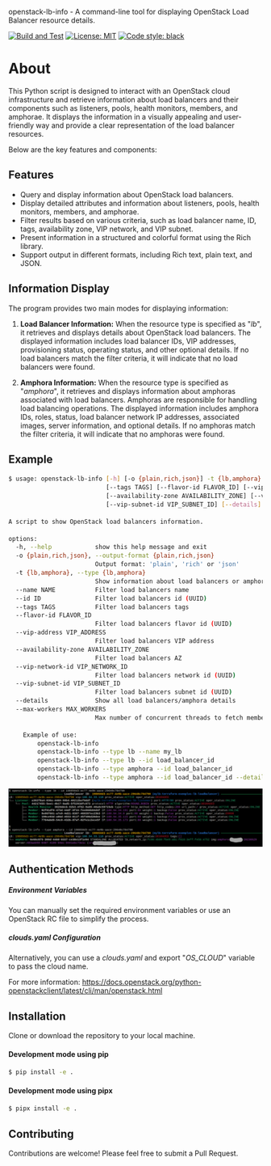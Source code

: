 openstack-lb-info - A command-line tool for displaying OpenStack Load Balancer resource details.


[![Build and Test](https://github.com/thobiast/openstack-loadbalancer-info/actions/workflows/build.yml/badge.svg?branch=main)](https://github.com/thobiast/openstack-loadbalancer-info/actions/workflows/build.yml)
[![License: MIT](https://img.shields.io/badge/License-MIT-green.svg)](./LICENSE)
[![Code style: black](https://img.shields.io/badge/code%20style-black-000000.svg)](https://github.com/psf/black)


# About

This Python script is designed to interact with an OpenStack cloud infrastructure and retrieve information about
load balancers and their components such as listeners, pools, health monitors, members, and amphorae.
It displays the information in a visually appealing and user-friendly way and provide a clear representation
of the load balancer resources.

Below are the key features and components:

## Features

- Query and display information about OpenStack load balancers.
- Display detailed attributes and information about listeners, pools, health monitors, members, and amphorae.
- Filter results based on various criteria, such as load balancer name, ID, tags, availability zone, VIP network, and VIP subnet.
- Present information in a structured and colorful format using the Rich library.
- Support output in different formats, including Rich text, plain text, and JSON.

## Information Display

The program provides two main modes for displaying information:

1. **Load Balancer Information:** When the resource type is specified as "*lb*", it retrieves and displays
details about OpenStack load balancers. The displayed information includes load balancer IDs, VIP addresses, provisioning status,
operating status, and other optional details. If no load balancers match the filter criteria, it will indicate that
no load balancers were found.

2. **Amphora Information:** When the resource type is specified as "*amphora*", it retrieves and displays information
about amphoras associated with load balancers. Amphoras are responsible for handling load balancing operations. The displayed
information includes amphora IDs, roles, status, load balancer network IP addresses, associated images, server information,
and optional details. If no amphoras match the filter criteria, it will indicate that no amphoras were found.

## Example

```bash
$ usage: openstack-lb-info [-h] [-o {plain,rich,json}] -t {lb,amphora} [--name NAME] [--id ID]
                           [--tags TAGS] [--flavor-id FLAVOR_ID] [--vip-address VIP_ADDRESS]
                           [--availability-zone AVAILABILITY_ZONE] [--vip-network-id VIP_NETWORK_ID]
                           [--vip-subnet-id VIP_SUBNET_ID] [--details] [--max-workers MAX_WORKERS]

A script to show OpenStack load balancers information.

options:
  -h, --help            show this help message and exit
  -o {plain,rich,json}, --output-format {plain,rich,json}
                        Output format: 'plain', 'rich' or 'json'
  -t {lb,amphora}, --type {lb,amphora}
                        Show information about load balancers or amphoras
  --name NAME           Filter load balancers name
  --id ID               Filter load balancers id (UUID)
  --tags TAGS           Filter load balancers tags
  --flavor-id FLAVOR_ID
                        Filter load balancers flavor id (UUID)
  --vip-address VIP_ADDRESS
                        Filter load balancers VIP address
  --availability-zone AVAILABILITY_ZONE
                        Filter load balancers AZ
  --vip-network-id VIP_NETWORK_ID
                        Filter load balancers network id (UUID)
  --vip-subnet-id VIP_SUBNET_ID
                        Filter load balancers subnet id (UUID)
  --details             Show all load balancers/amphora details
  --max-workers MAX_WORKERS
                        Max number of concurrent threads to fetch members details (1-32). (default: 4)

    Example of use:
        openstack-lb-info
        openstack-lb-info --type lb --name my_lb
        openstack-lb-info --type lb --id load_balancer_id
        openstack-lb-info --type amphora --id load_balancer_id
        openstack-lb-info --type amphora --id load_balancer_id --details

```
![example](img/example.png)

## Authentication Methods

##### Environment Variables
You can manually set the required environment variables or use an OpenStack RC file to simplify the process.

##### clouds.yaml Configuration
Alternatively, you can use a *clouds.yaml* and export "*OS_CLOUD*" variable to pass the cloud name.

For more information: https://docs.openstack.org/python-openstackclient/latest/cli/man/openstack.html

## Installation

Clone or download the repository to your local machine.

#### Development mode using pip
```bash
$ pip install -e .
```

#### Development mode using pipx
```bash
$ pipx install -e .
```
## Contributing

Contributions are welcome! Please feel free to submit a Pull Request.
